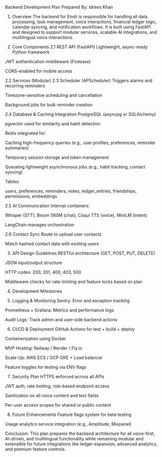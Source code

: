Backend Development Plan 
Prepared By: Idrees Khan

1. Overview
The backend for Eindr is responsible for handling all data processing, task management, voice interactions, financial ledger logic, calendar syncing, and notification workflows. It is built using FastAPI and designed to support modular services, scalable AI integrations, and multilingual voice interactions.

2. Core Components
2.1 REST API (FastAPI)
Lightweight, async-ready Python framework

JWT authentication middleware (Firebase)

CORS-enabled for mobile access

2.2 Services (Modular)
2.3 Scheduler (APScheduler)
Triggers alarms and recurring reminders

Timezone-sensitive scheduling and cancellation

Background jobs for bulk reminder creation

2.4 Database & Caching Integration
PostgreSQL (asyncpg or SQLAlchemy)

pgvector used for similarity and habit detection

Redis integrated for:

Caching high-frequency queries (e.g., user profiles, preferences, reminder summaries)

Temporary session storage and token management

Queueing lightweight asynchronous jobs (e.g., habit tracking, contact syncing)

Tables:

users, preferences, reminders, notes, ledger\_entries, friendships, permissions, embeddings

2.5 AI Communication
Internal containers:

Whisper (STT), Bloom 560M (chat), Coqui TTS (voice), MiniLM (intent)

LangChain manages orchestration

2.6 Contact Sync
Route to upload user contacts

Match hashed contact data with existing users


3. API Design Guidelines
RESTful architecture (GET, POST, PUT, DELETE)

JSON input/output structure

HTTP codes: 200, 201, 400, 403, 500

Middleware checks for rate-limiting and feature locks based on plan


4. Development Milestones

5. Logging & Monitoring
Sentry: Error and exception tracking

Prometheus + Grafana: Metrics and performance logs

Audit Logs: Track admin and user-side backend actions


6. CI/CD & Deployment
GitHub Actions for test + build + deploy

Containerization using Docker

MVP Hosting: Railway / Render / Fly.io

Scale-Up: AWS ECS / GCP GKE + Load balancer

Feature toggles for testing via ENV flags


7. Security Plan
HTTPS enforced across all APIs

JWT auth, rate limiting, role-based endpoint access

Sanitization on all voice content and text fields

Per-user access scopes for shared or public content


8. Future Enhancements
Feature flags system for beta testing

Usage analytics service integration (e.g., Amplitude, Mixpanel)


Conclusion:
This plan prepares the backend architecture for all voice-first, AI-driven, and multilingual functionality while remaining modular and extensible for future integrations like ledger expansion, advanced analytics, and premium feature controls.

